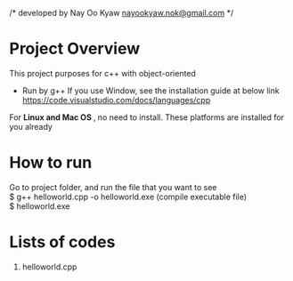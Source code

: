 /*
    developed by Nay Oo Kyaw
    nayookyaw.nok@gmail.com
*/

# Project Overview
This project purposes for c++ with object-oriented

- Run by g++
If you use Window, see the installation guide at below link
https://code.visualstudio.com/docs/languages/cpp <br>

For <strong>Linux and Mac OS </strong>, no need to install. These platforms are installed for you already <brs>

# How to run
Go to project folder, and run the file that you want to see <br>
$ g++ helloworld.cpp -o helloworld.exe (compile executable file) <br>
$ helloworld.exe


# Lists of codes
1. helloworld.cpp